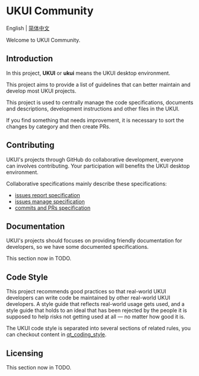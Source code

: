 # UKUI Community

English | [简体中文](./README_zh_CN.md)

Welcome to UKUI Community.

## Introduction

In this project, **UKUI** or **ukui** means the UKUI desktop environment.

This project aims to provide a list of guidelines that can better maintain and develop most UKUI projects.

This project is used to centrally manage the code specifications, documents and descriptions, development instructions and other files in the UKUI.  

If you find something that needs improvement, it is necessary to sort the changes by category and then create PRs.

## Contributing

UKUI's projects through GitHub do collaborative development, everyone can involves contributing. Your participation will benefits the UKUI desktop environment.

Collaborative specifications mainly describe these specifications:

* [issues report specification]()
* [issues manage specification](./en/issue_manage.md)
* [commits and PRs specification]()

## Documentation

UKUI's projects should focuses on providing friendly documentation for developers, so we have some documented specifications.

This section now in TODO.

## Code Style

This project recommends good practices so that real-world UKUI developers can write code be maintained by other real-world UKUI developers. A style guide that reflects real-world usage gets used, and a style guide that holds to an ideal that has been rejected by the people it is supposed to help risks not getting used at all — no matter how good it is.

The UKUI code style is separated into several sections of related rules, you can checkout content in [qt_coding_style](./en/qt_coding_style.md).

## Licensing

This section now in TODO.
